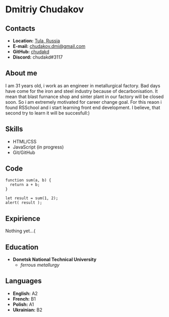 # **Dmitriy Chudakov**

## **Contacts**
* **Location:** [Tula, Russia](https://www.google.com/maps/place/%D0%A2%D1%83%D0%BB%D0%B0,+%D0%A2%D1%83%D0%BB%D1%8C%D1%81%D0%BA%D0%B0%D1%8F+%D0%BE%D0%B1%D0%BB./@53.6564582,35.0399491,7.13z/data=!4m5!3m4!1s0x41343f84ed31c1fd:0xa3a7e25d4ca39145!8m2!3d54.2050265!4d37.6185608)
* **E-mail:** chudakov.dmi@gmail.com
* **GitHub:** [chudakd](https://github.com/chudakd)
* **Discord:** chudakd#3117

## **About me**
I am 31 years old, i work  as an engineer in metallurgical factory. Bad days have come for the iron and steel industry because of decarbonisation. It mean that blast furnance shop and sinter plant in our factory will be closed soon. So i am extremely motivated for career change goal. For this reaon i found RSSchool and i start learning front end development. I believe, that second try to learn it will be succesfull:)

## **Skills**
* HTML/CSS
* JavaScript (in progress)
* Git/GitHub

## **Code**
```
function sum(a, b) {
  return a + b;
}

let result = sum(1, 2);
alert( result );
```

## **Expirience**
Nothing yet...(

## **Education**
* **Donetsk National Technical University**
    * *ferrous metallurgy*

## **Languages**
* **English:** A2
* **French:** B1
* **Polish:** A1
* **Ukrainian:** B2